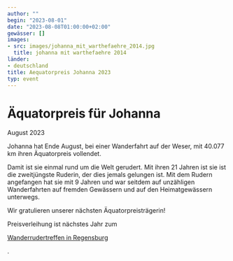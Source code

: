 ```yaml
---
author: ""
begin: "2023-08-01"
date: "2023-08-08T01:00:00+02:00"
gewässer: []
images:
- src: images/johanna_mit_warthefaehre_2014.jpg
  title: johanna mit warthefaehre 2014
länder:
- deutschland
title: Aequatorpreis Johanna 2023
typ: event
---
```



# Äquatorpreis für Johanna


August 2023

Johanna hat Ende August, bei einer Wanderfahrt auf der Weser, mit 40.077 km ihren Äquatorpreis vollendet.

Damit ist sie einmal rund um die Welt gerudert. Mit ihren 21 Jahren ist sie ist die zweitjüngste Ruderin, der dies jemals gelungen ist. Mit dem Rudern angefangen hat sie mit 9 Jahren und war seitdem auf unzähligen Wanderfahrten auf fremden Gewässern und auf den Heimatgewässern unterwegs.

Wir gratulieren unserer nächsten Äquatorpreisträgerin!

Preisverleihung ist nächstes Jahr zum

[Wanderrudertreffen in Regensburg](/berichte/2023/wanderrudertreffen_2024_regens)

.
